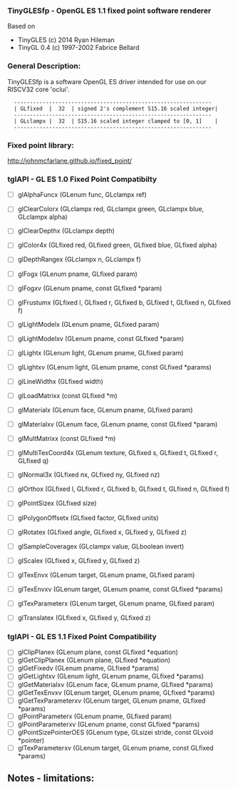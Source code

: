 ### TinyGLESfp - OpenGL ES 1.1 fixed point software renderer

Based on 
- TinyGLES (c) 2014 Ryan Hileman
- TinyGL 0.4 (c) 1997-2002 Fabrice Bellard


### General Description:

TinyGLESfp is a software OpenGL ES driver intended for use on our RISCV32 core 'oclui'.

      --------------------------------------------------------------
      | GLfixed  |  32  | signed 2's complement S15.16 scaled integer|
      --------------------------------------------------------------
      | GLclampx |  32  | S15.16 scaled integer clamped to [0, 1]    |
      --------------------------------------------------------------


### Fixed point library:

http://johnmcfarlane.github.io/fixed_point/


### tglAPI - GL ES 1.0 Fixed Point Compatibilty

 - [ ] glAlphaFuncx (GLenum func, GLclampx ref)
 - [ ] glClearColorx (GLclampx red, GLclampx green, GLclampx blue, GLclampx alpha)
 - [ ] glClearDepthx (GLclampx depth)
 - [ ] glColor4x (GLfixed red, GLfixed green, GLfixed blue, GLfixed alpha)
 - [ ] glDepthRangex (GLclampx n, GLclampx f)
 - [ ] glFogx (GLenum pname, GLfixed param)
 - [ ] glFogxv (GLenum pname, const GLfixed *param)
 - [ ] glFrustumx (GLfixed l, GLfixed r, GLfixed b, GLfixed t, GLfixed n, GLfixed f)
 - [ ] glLightModelx (GLenum pname, GLfixed param)
 - [ ] glLightModelxv (GLenum pname, const GLfixed *param)
 - [ ] glLightx (GLenum light, GLenum pname, GLfixed param)
 - [ ] glLightxv (GLenum light, GLenum pname, const GLfixed *params)
 - [ ] glLineWidthx (GLfixed width)
 - [ ] glLoadMatrixx (const GLfixed *m)
 - [ ] glMaterialx (GLenum face, GLenum pname, GLfixed param)
 - [ ] glMaterialxv (GLenum face, GLenum pname, const GLfixed *param)
 - [ ] glMultMatrixx (const GLfixed *m)
 - [ ] glMultiTexCoord4x (GLenum texture, GLfixed s, GLfixed t, GLfixed r, GLfixed q)
 - [ ] glNormal3x (GLfixed nx, GLfixed ny, GLfixed nz)
 - [ ] glOrthox (GLfixed l, GLfixed r, GLfixed b, GLfixed t, GLfixed n, GLfixed f)
 - [ ] glPointSizex (GLfixed size)
 - [ ] glPolygonOffsetx (GLfixed factor, GLfixed units)
 - [ ] glRotatex (GLfixed angle, GLfixed x, GLfixed y, GLfixed z)
 - [ ] glSampleCoveragex (GLclampx value, GLboolean invert)
 - [ ] glScalex (GLfixed x, GLfixed y, GLfixed z)
 - [ ] glTexEnvx (GLenum target, GLenum pname, GLfixed param)
 - [ ] glTexEnvxv (GLenum target, GLenum pname, const GLfixed *params)
 - [ ] glTexParameterx (GLenum target, GLenum pname, GLfixed param)
 - [ ] glTranslatex (GLfixed x, GLfixed y, GLfixed z)


### tglAPI - GL ES 1.1 Fixed Point Compatibility

 - [ ] glClipPlanex (GLenum plane, const GLfixed *equation)
 - [ ] glGetClipPlanex (GLenum plane, GLfixed *equation)
 - [ ] glGetFixedv (GLenum pname, GLfixed *params)
 - [ ] glGetLightxv (GLenum light, GLenum pname, GLfixed *params)
 - [ ] glGetMaterialxv (GLenum face, GLenum pname, GLfixed *params)
 - [ ] glGetTexEnvxv (GLenum target, GLenum pname, GLfixed *params)
 - [ ] glGetTexParameterxv (GLenum target, GLenum pname, GLfixed *params)
 - [ ] glPointParameterx (GLenum pname, GLfixed param)
 - [ ] glPointParameterxv (GLenum pname, const GLfixed *params)
 - [ ] glPointSizePointerOES (GLenum type, GLsizei stride, const GLvoid *pointer)
 - [ ] glTexParameterxv (GLenum target, GLenum pname, const GLfixed *params)

Notes - limitations:
--------------------
